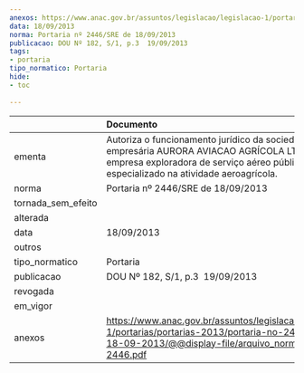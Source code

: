 ```yaml
---
anexos: https://www.anac.gov.br/assuntos/legislacao/legislacao-1/portarias/portarias-2013/portaria-no-2446-sre-de-18-09-2013/@@display-file/arquivo_norma/PA2013-2446.pdf
data: 18/09/2013
norma: Portaria nº 2446/SRE de 18/09/2013
publicacao: DOU Nº 182, S/1, p.3  19/09/2013
tags:
- portaria
tipo_normatico: Portaria
hide: 
- toc 
 
---
```


|                    | Documento                                                                                                                                                                          |
|:-------------------|:-----------------------------------------------------------------------------------------------------------------------------------------------------------------------------------|
| ementa             | Autoriza o funcionamento jurídico da sociedade empresária AURORA AVIACAO AGRÍCOLA LTDA. como empresa exploradora de serviço aéreo público especializado na atividade aeroagrícola. |
| norma              | Portaria nº 2446/SRE de 18/09/2013                                                                                                                                                 |
| tornada_sem_efeito |                                                                                                                                                                                    |
| alterada           |                                                                                                                                                                                    |
| data               | 18/09/2013                                                                                                                                                                         |
| outros             |                                                                                                                                                                                    |
| tipo_normatico     | Portaria                                                                                                                                                                           |
| publicacao         | DOU Nº 182, S/1, p.3  19/09/2013                                                                                                                                                   |
| revogada           |                                                                                                                                                                                    |
| em_vigor           |                                                                                                                                                                                    |
| anexos             | https://www.anac.gov.br/assuntos/legislacao/legislacao-1/portarias/portarias-2013/portaria-no-2446-sre-de-18-09-2013/@@display-file/arquivo_norma/PA2013-2446.pdf                  |